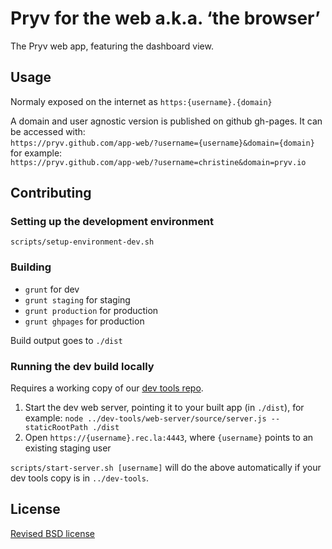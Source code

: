 # Pryv for the web a.k.a. ‘the browser’

The Pryv web app, featuring the dashboard view.

## Usage

Normaly exposed on the internet as `https:{username}.{domain}` 

A domain and user agnostic version is published on github gh-pages. It can be accessed with:   
`https://pryv.github.com/app-web/?username={username}&domain={domain}`   
for example:   
`https://pryv.github.com/app-web/?username=christine&domain=pryv.io`


## Contributing

### Setting up the development environment

`scripts/setup-environment-dev.sh`


### Building

- `grunt` for dev
- `grunt staging` for staging
- `grunt production` for production
- `grunt ghpages` for production

Build output goes to `./dist`


### Running the dev build locally

Requires a working copy of our [dev tools repo](https://github.com/pryv/dev-tools).

1. Start the dev web server, pointing it to your built app (in `./dist`), for example: `node ../dev-tools/web-server/source/server.js --staticRootPath ./dist`
2. Open `https://{username}.rec.la:4443`, where `{username}` points to an existing staging user

`scripts/start-server.sh [username]` will do the above automatically if your dev tools copy is in `../dev-tools`.


## License

[Revised BSD license](https://github.com/pryv/documents/blob/master/license-bsd-revised.md)
